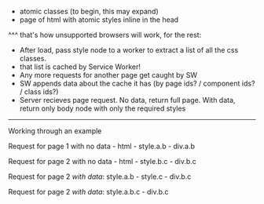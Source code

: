   - atomic classes (to begin, this may expand)
  - page of html with atomic styles inline in the head
 
 ^^^ that's how unsupported browsers will work, for the rest:
 
  - After load, pass style node to a worker to extract a list of all the css classes.
  - that list is cached by Service Worker!
  - Any more requests for another page get caught by SW
  - SW appends data about the cache it has (by page ids? / component ids? / class ids?)
  - Server recieves page request. No data, return full page. With data, return only body node with only the required styles
  
---
  
Working through an example

Request for page 1 with no data
    - html
        - style.a.b
        - div.a.b
     
Request for page 2 with no data
    - html
        - style.b.c
        - div.b.c
     
Request for page 2 *with data*: style.a.b
    - style.c
    - div.b.c

Request for page 2 *with data*: style.a.b.c
    - div.b.c
